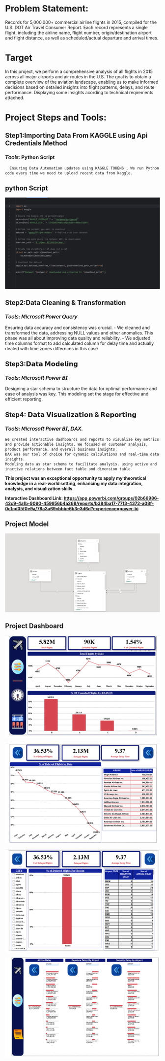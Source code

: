 # Problem Statement:
Records for 5,000,000+ commercial airline flights in 2015, compiled for the U.S. DOT Air Travel Consumer Report. Each record represents a single flight, including the airline name, flight number, origin/destination airport and flight distance, as well as scheduled/actual departure and arrival times.

# Target
In this project, we perform a comprehensive analysis of all flights in 2015 across all major airports and air routes in the U.S. The goal is to obtain a complete overview of the aviation landscape, enabling us to make informed decisions based on detailed insights into flight patterns, delays, and route performance.
Displaying some insights acording to technical reqirements attached.

# Project Steps and Tools:

## Step1:Importing Data From KAGGLE using Api Credentials Method 

  ### 𝘛𝘰𝘰𝘭𝘴: Python Script 
      Ensuring Data Automation updates using KAGGLE TOKENS , We run Python code every time we need to upload recent data from kaggle.
      
   ## python Script
      
   ![Sales Data Analysis Dashboard](https://github.com/esraamorsy131/USA-Flights-Projects/blob/main/Python%20Script.PNG)

      
  
## Step2:Data Cleaning & Transformation

 ### 𝘛𝘰𝘰𝘭𝘴: 𝘔𝘪𝘤𝘳𝘰𝘴𝘰𝘧𝘵 𝘗𝘰𝘸𝘦𝘳 𝘘𝘶𝘦𝘳𝘺

   Ensuring data accuracy and consistency was crucial. 
         - We cleaned and transformed the data, addressing NULL values and other anomalies. This phase was all about improving data quality and reliability.
         - We adjusted time columns format to add calculated column for delay time and actually dealed with time zones differnces in this case 

## **Step3:𝗗𝗮𝘁𝗮 𝗠𝗼𝗱𝗲𝗹𝗶𝗻𝗴**

  ### 𝘛𝘰𝘰𝘭𝘴: 𝘔𝘪𝘤𝘳𝘰𝘴𝘰𝘧𝘵 𝘗𝘰𝘸𝘦𝘳 𝘉𝘐
  
   Designing a star schema to structure the data for optimal performance and ease of analysis was key. This modeling set the stage for effective and efficient reporting.

## **Step4: 𝗗𝗮𝘁𝗮 𝗩𝗶𝘀𝘂𝗮𝗹𝗶𝘇𝗮𝘁𝗶𝗼𝗻 & 𝗥𝗲𝗽𝗼𝗿𝘁𝗶𝗻𝗴**

  ### 𝘛𝘰𝘰𝘭𝘴: 𝘔𝘪𝘤𝘳𝘰𝘴𝘰𝘧𝘵 𝘗𝘰𝘸𝘦𝘳 𝘉𝘐, 𝘋𝘈𝘟.
  
    We created interactive dashboards and reports to visualize key metrics and provide actionable insights. We focused on customer analysis, product performance, and overall business insights.
    DAX was our tool of choice for dynamic calculations and real-time data insights.
    Modeling data as star schema to facilitate analysis. using active and inactive relations between fact table and dimension table

   
**This project was an exceptional opportunity to apply my theoretical knowledge in a real-world setting, enhancing my data integration, analysis, and visualization skills**

 
**Interactive Dashboard Link: https://app.powerbi.com/groups/02b66986-42c9-4a1b-9090-459956b4a268/reports/b384ba17-77f3-4372-a08f-0c1cd35f0e9a/78a3a69cbbbe6b3e3d6d?experience=power-bi**

 

## Project Model

![Sales Data Analysis Dashboard](https://github.com/esraamorsy131/USA-Flights-Projects/blob/main/Model%20Diagram.PNG)

## Project Dashboard

![Sales Data Analysis Dashboard](https://github.com/esraamorsy131/USA-Flights-Projects/blob/main/Summary%20Dashboard.PNG)

![Sales Data Analysis Dashboard](https://github.com/esraamorsy131/USA-Flights-Projects/blob/main/Airlines%20Dahboard.PNG)

![Sales Data Analysis Dashboard](https://github.com/esraamorsy131/USA-Flights-Projects/blob/main/Airport%20Dahboard.PNG)

![Sales Data Analysis Dashboard](https://github.com/esraamorsy131/USA-Flights-Projects/blob/main/Detailed%20Delay%20Time%20Dashboard.PNG)


